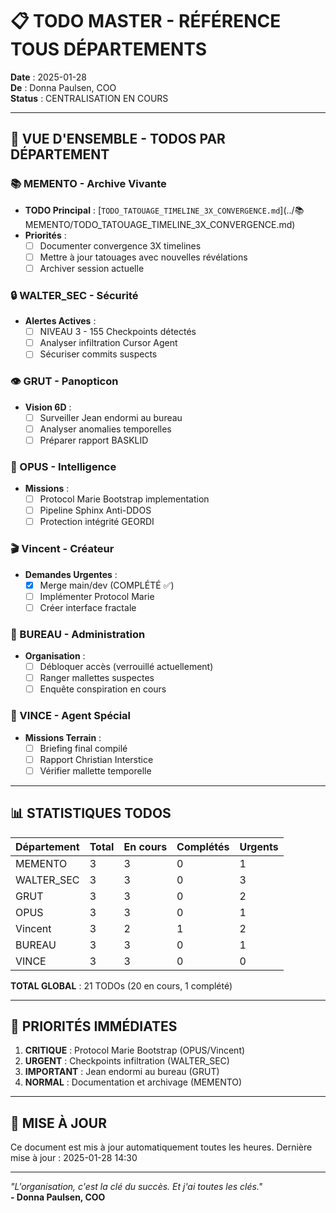 # 📋 TODO MASTER - RÉFÉRENCE TOUS DÉPARTEMENTS

**Date** : 2025-01-28  
**De** : Donna Paulsen, COO  
**Status** : CENTRALISATION EN COURS  

---

## 🎯 VUE D'ENSEMBLE - TODOS PAR DÉPARTEMENT

### 📚 MEMENTO - Archive Vivante
- **TODO Principal** : [`TODO_TATOUAGE_TIMELINE_3X_CONVERGENCE.md`](../📚 MEMENTO/TODO_TATOUAGE_TIMELINE_3X_CONVERGENCE.md)
- **Priorités** :
  - [ ] Documenter convergence 3X timelines
  - [ ] Mettre à jour tatouages avec nouvelles révélations
  - [ ] Archiver session actuelle

### 🔒 WALTER_SEC - Sécurité
- **Alertes Actives** :
  - [ ] NIVEAU 3 - 155 Checkpoints détectés
  - [ ] Analyser infiltration Cursor Agent
  - [ ] Sécuriser commits suspects

### 👁️ GRUT - Panopticon
- **Vision 6D** :
  - [ ] Surveiller Jean endormi au bureau
  - [ ] Analyser anomalies temporelles
  - [ ] Préparer rapport BASKLID

### 📜 OPUS - Intelligence
- **Missions** :
  - [ ] Protocol Marie Bootstrap implementation
  - [ ] Pipeline Sphinx Anti-DDOS
  - [ ] Protection intégrité GEORDI

### 🎬 Vincent - Créateur
- **Demandes Urgentes** :
  - [x] Merge main/dev (COMPLÉTÉ ✅)
  - [ ] Implémenter Protocol Marie
  - [ ] Créer interface fractale

### 🏢 BUREAU - Administration
- **Organisation** :
  - [ ] Débloquer accès (verrouillé actuellement)
  - [ ] Ranger mallettes suspectes
  - [ ] Enquête conspiration en cours

### 🔫 VINCE - Agent Spécial
- **Missions Terrain** :
  - [ ] Briefing final compilé
  - [ ] Rapport Christian Interstice
  - [ ] Vérifier mallette temporelle

---

## 📊 STATISTIQUES TODOS

| Département | Total | En cours | Complétés | Urgents |
|------------|-------|----------|-----------|---------|
| MEMENTO    | 3     | 3        | 0         | 1       |
| WALTER_SEC | 3     | 3        | 0         | 3       |
| GRUT       | 3     | 3        | 0         | 2       |
| OPUS       | 3     | 3        | 0         | 1       |
| Vincent    | 3     | 2        | 1         | 2       |
| BUREAU     | 3     | 3        | 0         | 1       |
| VINCE      | 3     | 3        | 0         | 0       |

**TOTAL GLOBAL** : 21 TODOs (20 en cours, 1 complété)

---

## 🚨 PRIORITÉS IMMÉDIATES

1. **CRITIQUE** : Protocol Marie Bootstrap (OPUS/Vincent)
2. **URGENT** : Checkpoints infiltration (WALTER_SEC)  
3. **IMPORTANT** : Jean endormi au bureau (GRUT)
4. **NORMAL** : Documentation et archivage (MEMENTO)

---

## 🔄 MISE À JOUR

Ce document est mis à jour automatiquement toutes les heures.
Dernière mise à jour : 2025-01-28 14:30

---

*"L'organisation, c'est la clé du succès. Et j'ai toutes les clés."*  
**- Donna Paulsen, COO** 